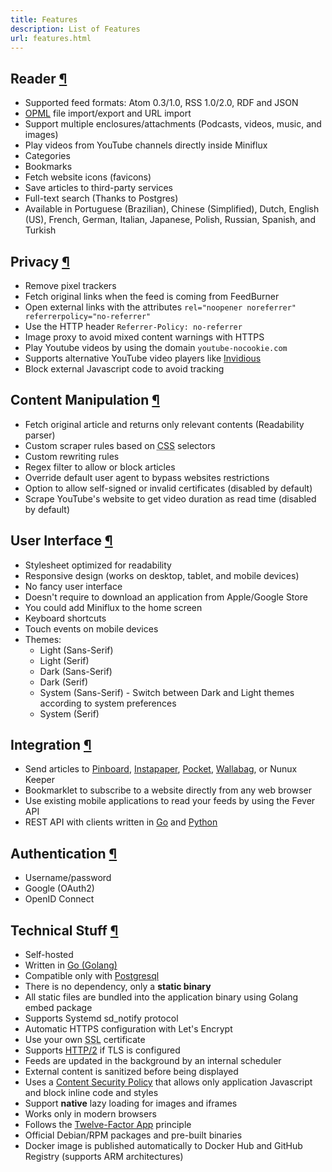 ```yaml
---
title: Features
description: List of Features
url: features.html
---
```


<h2 id="reader">Reader <a class="anchor" href="#reader" title="Permalink">¶</a></h2>

- Supported feed formats: Atom 0.3/1.0, RSS 1.0/2.0, RDF and JSON
- [OPML](https://en.wikipedia.org/wiki/OPML) file import/export and URL import
- Support multiple enclosures/attachments (Podcasts, videos, music, and images)
- Play videos from YouTube channels directly inside Miniflux
- Categories
- Bookmarks
- Fetch website icons (favicons)
- Save articles to third-party services
- Full-text search (Thanks to Postgres)
- Available in Portuguese (Brazilian), Chinese (Simplified), Dutch, English (US), French, German, Italian, Japanese, Polish, Russian, Spanish, and Turkish

<h2 id="privacy">Privacy <a class="anchor" href="#privacy" title="Permalink">¶</a></h2>

- Remove pixel trackers
- Fetch original links when the feed is coming from FeedBurner
- Open external links with the attributes `rel="noopener noreferrer" referrerpolicy="no-referrer"`
- Use the HTTP header `Referrer-Policy: no-referrer`
- Image proxy to avoid mixed content warnings with HTTPS
- Play Youtube videos by using the domain `youtube-nocookie.com`
- Supports alternative YouTube video players like [Invidious](https://invidio.us)
- Block external Javascript code to avoid tracking

<h2 id="content-manipulation">Content Manipulation <a class="anchor" href="#content-manipulation" title="Permalink">¶</a></h2>

- Fetch original article and returns only relevant contents (Readability parser)
- Custom scraper rules based on <abbr title="Cascading Style Sheets">CSS</abbr> selectors
- Custom rewriting rules
- Regex filter to allow or block articles
- Override default user agent to bypass websites restrictions
- Option to allow self-signed or invalid certificates (disabled by default)
- Scrape YouTube's website to get video duration as read time (disabled by default)

<h2 id="ui">User Interface <a class="anchor" href="#ui" title="Permalink">¶</a></h2>

- Stylesheet optimized for readability
- Responsive design (works on desktop, tablet, and mobile devices)
- No fancy user interface
- Doesn't require to download an application from Apple/Google Store
- You could add Miniflux to the home screen
- Keyboard shortcuts
- Touch events on mobile devices
- Themes:
    - Light (Sans-Serif)
    - Light (Serif)
    - Dark (Sans-Serif)
    - Dark (Serif)
    - System (Sans-Serif) - Switch between Dark and Light themes according to system preferences
    - System (Serif)

<h2 id="integration">Integration <a class="anchor" href="#integration" title="Permalink">¶</a></h2>

- Send articles to [Pinboard](https://pinboard.in/), [Instapaper](https://www.instapaper.com/), [Pocket](https://getpocket.com/), [Wallabag](https://www.wallabag.org/), or Nunux Keeper
- Bookmarklet to subscribe to a website directly from any web browser
- Use existing mobile applications to read your feeds by using the Fever API
- REST API with clients written in [Go](https://github.com/miniflux/v2/tree/master/client) and [Python](https://github.com/miniflux/python-client)

<h2 id="auth">Authentication <a class="anchor" href="#auth" title="Permalink">¶</a></h2>

- Username/password
- Google (OAuth2)
- OpenID Connect

<h2 id="tech">Technical Stuff <a class="anchor" href="#tech" title="Permalink">¶</a></h2>

- Self-hosted
- Written in [Go (Golang)](https://golang.org/)
- Compatible only with [Postgresql](https://www.postgresql.org/)
- There is no dependency, only a **static binary**
- All static files are bundled into the application binary using Golang embed package
- Supports Systemd sd_notify protocol
- Automatic HTTPS configuration with Let's Encrypt
- Use your own <abbr title="Secure Sockets Layer">SSL</abbr> certificate
- Supports [HTTP/2](https://en.wikipedia.org/wiki/HTTP/2) if TLS is configured
- Feeds are updated in the background by an internal scheduler
- External content is sanitized before being displayed
- Uses a [Content Security Policy](https://developer.mozilla.org/en-US/docs/Web/HTTP/CSP) that allows only application Javascript and block inline code and styles
- Support **native** lazy loading for images and iframes
- Works only in modern browsers
- Follows the [Twelve-Factor App](https://12factor.net/) principle
- Official Debian/RPM packages and pre-built binaries
- Docker image is published automatically to Docker Hub and GitHub Registry (supports ARM architectures)
